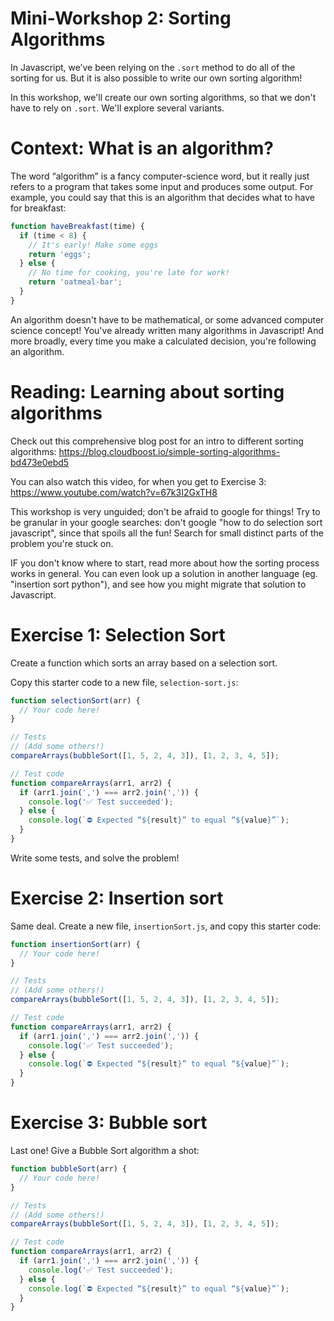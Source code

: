 # Mini-Workshop 2: Sorting Algorithms

In Javascript, we’ve been relying on the `.sort` method to do all of the sorting for us. But it is also possible to write our own sorting algorithm!

In this workshop, we'll create our own sorting algorithms, so that we don't have to rely on `.sort`. We'll explore several variants.

# Context: What is an algorithm?

The word “algorithm” is a fancy computer-science word, but it really just refers to a program that takes some input and produces some output. For example, you could say that this is an algorithm that decides what to have for breakfast:

```js
function haveBreakfast(time) {
  if (time < 8) {
    // It's early! Make some eggs
    return 'eggs';
  } else {
    // No time for cooking, you're late for work!
    return 'oatmeal-bar';
  }
}
```

An algorithm doesn't have to be mathematical, or some advanced computer science concept! You've already written many algorithms in Javascript! And more broadly, every time you make a calculated decision, you're following an algorithm.

# Reading: Learning about sorting algorithms

Check out this comprehensive blog post for an intro to different sorting algorithms: https://blog.cloudboost.io/simple-sorting-algorithms-bd473e0ebd5

You can also watch this video, for when you get to Exercise 3: https://www.youtube.com/watch?v=67k3I2GxTH8

This workshop is very unguided; don't be afraid to google for things! Try to be granular in your google searches: don't google "how to do selection sort javascript", since that spoils all the fun! Search for small distinct parts of the problem you're stuck on.

IF you don't know where to start, read more about how the sorting process works in general. You can even look up a solution in another language (eg. "insertion sort python"), and see how you might migrate that solution to Javascript.

# Exercise 1: Selection Sort

Create a function which sorts an array based on a selection sort.

Copy this starter code to a new file, `selection-sort.js`:

```js
function selectionSort(arr) {
  // Your code here!
}

// Tests
// (Add some others!)
compareArrays(bubbleSort([1, 5, 2, 4, 3]), [1, 2, 3, 4, 5]);

// Test code
function compareArrays(arr1, arr2) {
  if (arr1.join(',') === arr2.join(',')) {
    console.log('✅ Test succeeded');
  } else {
    console.log(`⛔️ Expected “${result}” to equal “${value}”`);
  }
}
```

Write some tests, and solve the problem!

# Exercise 2: Insertion sort

Same deal. Create a new file, `insertionSort.js`, and copy this starter code:

```js
function insertionSort(arr) {
  // Your code here!
}

// Tests
// (Add some others!)
compareArrays(bubbleSort([1, 5, 2, 4, 3]), [1, 2, 3, 4, 5]);

// Test code
function compareArrays(arr1, arr2) {
  if (arr1.join(',') === arr2.join(',')) {
    console.log('✅ Test succeeded');
  } else {
    console.log(`⛔️ Expected “${result}” to equal “${value}”`);
  }
}
```

# Exercise 3: Bubble sort

Last one! Give a Bubble Sort algorithm a shot:

```js
function bubbleSort(arr) {
  // Your code here!
}

// Tests
// (Add some others!)
compareArrays(bubbleSort([1, 5, 2, 4, 3]), [1, 2, 3, 4, 5]);

// Test code
function compareArrays(arr1, arr2) {
  if (arr1.join(',') === arr2.join(',')) {
    console.log('✅ Test succeeded');
  } else {
    console.log(`⛔️ Expected “${result}” to equal “${value}”`);
  }
}
```
